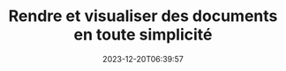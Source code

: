 ---
############################# Static ##########################
layout: "family"
date: 2023-12-20T06:39:57
draft: false

product: "Viewer"
product_tag: "viewer"

############################# Head ############################
head_title: "API de rendu et d'affichage de documents | API sur site et service en ligne"
head_description: "Rendre et visualiser des fichiers Word, PDF, Excel, Powerpoint ou Image facilement et gratuitement"

############################# Header ##########################
title: "Rendre et visualiser des documents en toute simplicité"
description: |
  API de visualisation puissante pour restituer différents fichiers au format PDF, HTML et image.

  Chargez des documents à partir de diverses sources, notamment des fichiers, des flux, des URL, des serveurs FTP, Amazon S3, Azure Blob Storage, etc.

  Générez des pages HTML réactives, protégez les fichiers PDF de sortie et réorganisez leurs pages, faites pivoter les pages, restituez les notes et les commentaires si nécessaire.

############################# Platforms ############################
supported_platforms:
  enable: true  
  head_title: "Choisissez votre plateforme"
  title: "Plateformes prises en charge"
  description: "La bibliothèque GroupDocs.Viewer prend en charge les systèmes d'exploitation et les frameworks suivants"
  details_link_title: "Apprendre encore plus"
  items:
    # supported_platforms loop
    - title: ".NET"
      description: "GroupDocs.Viewer for .NET"
      color: "blue"
      tag: "net"
      link: "/viewer/net/"
      features_link: "https://docs.groupdocs.com/viewer/net/system-requirements/"
      features:
        # features loop
        - content: ".NET Framework 4.6.2+  <br>  .NET Core 3.1  <br>  .NET 6+"
          rows: "3"
        # features loop
        - content: "Windows, Linux"
          rows: "1"
        # features loop
        - content: "Plus de 180 formats de fichiers"
          rows: "1"
        # features loop
        - content: "Package d’interface utilisateur pour ASP.NET Core"
          rows: "1"
        # features loop
        - content: "ASP.NET WebForms Demo  <br>  ASP.NET MVC Demo  <br>  ASP.NET Core Demo"
          rows: "3"
    
    # supported_platforms loop
    - title: "Java"
      description: "GroupDocs.Viewer for Java"
      color: "red"
      tag: "java"
      link: "/viewer/java/"
      features_link: "https://docs.groupdocs.com/viewer/java/system-requirements/"
      features:
        # features loop
        - content: "J2SE 8.0 (1.8)+"
          rows: "3"
        # features loop
        - content:  "Windows, Linux, macOS"
          rows: "1"       
        # features loop
        - content: "Plus de 180 formats de fichiers"
          rows: "1"
        # features loop
        - content:  "Package d'interface utilisateur pour Spring et Dropwizard"
          rows: "1"
        # features loop
        - content:  "Spring Demo  <br>  Dropwizard demo"
          rows: "3"

    # supported_platforms loop
    - title: "Node.js"
      description: "GroupDocs.Viewer for Node.js"
      color: "green"
      tag: "nodejs-java"
      link: "/viewer/nodejs-java/"
      features_link: "https://docs.groupdocs.com/viewer/nodejs-java/system-requirements/"
      features:
        # features loop
        - content: "Node.js 16+  <br>  and J2SE 8.0 (1.8)+"
          rows: "3"
        # features loop
        - content:  "Windows, Linux, macOS"
          rows: "1"
        # features loop
        - content:  "Plus de 180 formats de fichiers"
          rows: "1"
        # features loop
        - content:  "Package d'interface utilisateur - à venir"
          rows: "1" 
        # features loop
        - content:  "Démo - à venir"
          rows: "3" 

    # supported_platforms loop
    - title: "Python"
      description: "GroupDocs.Viewer for Python"
      color: "yellow"
      tag: "python-net"
      link: "/viewer/python-net/"
      features_link: "https://docs.groupdocs.com/viewer/python-net/system-requirements/"
      features:
        # features loop
        - content: "Python 3.9+  <br>  and .Net 6+"
          rows: "3"
        # features loop
        - content:  "Windows, Linux, macOS"
          rows: "1"
        # features loop
        - content:  "Plus de 180 formats de fichiers"
          rows: "1"
        # features loop
        - content:  "Package d'interface utilisateur - à venir"
          rows: "1" 
        # features loop
        - content:  "Démo - à venir"
          rows: "3" 

############################# Features ############################

features:
  enable: true
  title: "Ensemble de fonctionnalités de GroupDocs.Viewer"
  description: "API pour restituer des fichiers de différents types tels que HTML, PDF, PNG et JPEG dans des applications afin de les visualiser sans logiciel tiers."

  items:
    # feature loop
    - icon: "view"
      title: "Afficher des documents et des images"
      content: "Affichez des documents en les restituant sous forme de fichiers HTML, PDF, PNG et JPEG."

    # feature loop
    - icon: "password"
      title: "Ouvrir des documents sécurisés"
      content: "Spécifiez un mot de passe pour ouvrir les documents cryptés."

    # feature loop
    - icon: "load"
      title: "Chargez des fichiers de n'importe où"
      content: "Chargez des documents à partir de divers fichiers, URL, serveurs FTP, Amazon S3, etc."
    
    # feature loop
    - icon: "pages"
      title: "Afficher toutes les pages ou des pages spécifiques"
      content: "Spécifiez une plage de numéros de page à afficher."


############################# Code samples ############################
code_samples:
  enable: true
  title: "Exemples de code GroupDocs.Viewer"
  description: "Quelques cas d'utilisation d'opérations GroupDocs.Viewer typiques en C#, Java, TypeScript"
  items:
    # code sample loop
    - title: "Comment rendre des fichiers DOCX au format PDF"
      content: |
       Rendu des documents DOCX au format PDF sans Microsoft Word ou autre logiciel installé. Chargez et affichez facilement des fichiers DOCX dans votre application .NET, qu'il s'agisse d'une application Web ou de bureau. Voici un exemple de comment rendre un fichier DOCX au format PDF :
      samples:
        - language: "C#"
          color: "blue"
          content: |
            ```csharp {style=abap}   
            // Charger le fichier DOCX à rendre
            using (Viewer viewer = new Viewer("sample.docx"))
            {
              // Rendre DOCX dans un fichier PDF
              PdfViewOptions viewOptions = new PdfViewOptions();
              viewer.View(viewOptions);
            }
            ```
        - language: "Java"
          color: "red"
          content: |
            ```java {style=abap}   
            import com.groupdocs.viewer.Viewer;
            import com.groupdocs.viewer.options.PdfViewOptions;
            // ...
            // Charger le fichier DOCX à rendre
            try (Viewer viewer = new Viewer("sample.docx")) {
                // Rendre DOCX dans un fichier PDF
                PdfViewOptions viewOptions = new PdfViewOptions();
                viewer.view(viewOptions);
            }
            ```
        - language: "TypeScript"
          color: "green"
          content: |
            ```javascript {style=abap}  
            // Charger le fichier DOCX à rendre
            const viewer = new groupdocs.viewer.Viewer("sample.docx")
            
            // Rendre DOCX dans un fichier PDF
            const viewOptions = groupdocs.viewer.PdfViewOptions(output.pdf)
            viewer.view(viewOptions)
            ```

        - language: "Python"
          color: "yellow"
          content: |
            ```python {style=abap} 
            import groupdocs.viewer as gv
            import groupdocs.viewer.options as gvo   
            // Charger le fichier DOCX à rendre
            with gv.Viewer("sample.docx") as viewer:
            
                // Rendre DOCX dans un fichier PDF
                viewOptions = gvo.PdfViewOptions("output.pdf")
                viewer.view(viewOptions)
            ```

############################# Formats ############################
formats:
  enable: true
  title:  "Plus de 180 formats de fichiers pris en charge"
  description: "GroupDocs.Viewer prend en charge les opérations avec les [formats de fichiers](https://docs.groupdocs.com/viewer/net/supported-document-formats/) les plus populaires"


############################# Metrics ############################

metrics:
  enable: true
  title: "Mesures approfondies et informations statistiques"
  description: "Plongez dans une présentation détaillée de nos chiffres clés, fournissant des mesures complètes et des informations statistiques sur nos réalisations, notre impact et notre croissance."

  items:
    # metrics loop
    - number: "180+"
      title: "Formats pris en charge"
      content: "Visualisez facilement plus de 180 formats de fichiers, notamment des documents, des images et des dessins CAO, sans tracas. Brisez les barrières de compatibilité et accédez sans effort à divers fichiers grâce à notre solution de visualisation complète."
    # metrics loop
    - number: "1.0M"
      title: "Téléchargements NuGet"
      content: "Notre solution de package NuGet est devenue une ressource fiable et largement adoptée par la communauté des développeurs, offrant une intégration transparente et des fonctionnalités précieuses pour d'innombrables projets."

    # metrics loop
    - number: "10+"
      title: "Bibliothèques"
      content: "Notre produit comprend plus de 10 bibliothèques offrant des fonctionnalités avancées pour optimiser les performances. Ces bibliothèques sont conçues pour répondre à différents besoins de développement avec des capacités inégalées."
    
    # metrics loop
    - number: "100+"
      title: "Clients satisfaits"
      content: "Au service des marques les plus emblématiques du monde entier. Découvrez pourquoi des centaines de personnes aiment GroupDocs.Viewer ! Découvrez une navigation transparente, une collaboration pratique et une facilité d'utilisation inégalée. Adhérer maintenant!"


############################# Customers ############################
# logo size X1 => 170:70  X2 => 340 : 140

customers:
  enable: true
  title: "Nos clients satisfaits"
  description: "Les bibliothèques GroupDocs sont utilisées par des marques de renommée mondiale et distinguées à travers le monde."

  items:
    # customers loop
    - title: "BenQ Corporation"
      logo: "benq"
    # customers loop
    - title: "Nasdaq Stock Market"
      logo: "nasdaq"
    # customers loop
    - title: "AT&T Inc."
      logo: "att"
    # customers loop
    - title: "AstraZeneca"
      logo: "astrazeneca"
    # customers loop
    - title: "Central Bank of Argentina"
      logo: "argentinacentralbank"
    # customers loop
    - title: "Roche Holding AG"
      logo: "roche"
    # customers loop
    - title: "Capita"
      logo: "capita"
    # customers loop
    - title: "Axa S.A."
      logo: "axa"
    # customers loop
    - title: "Instructure Inc."
      logo: "instructure"
     # customers loop
    - title: "Wipro"
      logo: "wipro"



############################# Actions ############################

actions:
  enable: true
  title: "Prêt à commencer?"
  description: "Essayez les fonctionnalités de GroupDocs.Viewer gratuitement ou demandez une licence"

  items:
    #  loop
    - title: ".NET"
      link: "/viewer/net/"
      color: "blue"
        #  loop
    - title: "Java"
      link: "/viewer/java/"
      color: "red"
        #  loop
    - title: "Node.js"
      link: "/viewer/nodejs-java/"
      color: "green"
        #  loop
    - title: "Python"
      link: "/viewer/python-net/"
      color: "yellow"

############################# Faq ############################

faq:
  enable: true
  title: "Questions et préoccupations courantes"
  description: "Trouvez des réponses aux demandes courantes dans notre section FAQ pour répondre rapidement à vos questions et préoccupations."

  items:
    #  loop
    - question: "Puis-je évaluer les produits GroupDocs avant de les acheter ?"
      answer: |
        Oui! Tous les produits GroupDocs disposent d'une version d'évaluation sans risque. Nous encourageons fortement les développeurs à télécharger et à essayer nos API avant d'acheter pour nous assurer qu'elles répondront à 100 % à vos besoins.
    #  loop
    - question: "GroupDocs fait-il des démonstrations de produits ?"
      answer: |
        Non, nous nous concentrons sur nos API et sur la création des produits les plus fonctionnels et les plus stables possibles. Nous proposons des essais entièrement fonctionnels et gratuits sous la forme d'une [licence temporaire](https://purchase.groupdocs.com/temporary-license/) afin que vous puissiez tester le produit par vous-même.
    #  loop
    - question: "Où puis-je télécharger le produit ?"
      answer: |
        Tous les produits peuvent être téléchargés à partir du [site Web](https://releases.groupdocs.com). Nous n'envoyons pas de copies physiques de nos logiciels par courrier.    
    #  loop
    - question: "Les licences de développeur GroupDocs sont-elles par utilisateur ou par utilisateur nommé ?"
      answer: |
        Les licences GroupDocs Developer sont attribuées par utilisateur et non par utilisateur nommé. Nous comprenons que les membres d'une équipe de codage peuvent changer au fil du temps et qu'il n'est pas pratique de devoir mettre à jour les licences à chaque fois que cela se produit.
    #  loop
    - question: "Avons-nous besoin de licences uniquement pour les développeurs actifs ? Par exemple, nous avons une équipe de deux développeurs travaillant sur l’équipe A et une deuxième équipe de deux développeurs travaillant sur l’équipe B… dans cette situation, avons-nous besoin de deux ou quatre licences ?"
      answer: |
        Tous les développeurs qui travaillent sur le projet doivent détenir une licence. Dans cette situation, GroupDocs considère votre équipe comme composée de quatre membres (même s'ils travaillent à des horaires différents).

############################# Cloud ############################

cloud_links:
  enable: true
  title: "API à faible code GroupDocs.Viewer"
  description: "Accélérez la visualisation de documents ou d'images dans tout type d'application grâce à notre API REST basée sur le cloud"

  items:
    #  loop
    - icon: "groupdocs_viewer-for-curl"
      title: "GroupDocs.Viewer Cloud for cURL"
      link: "https://products.groupdocs.cloud/viewer/curl"
      content: "Utilisez l'API de visualisation de documents cURL RESTful pour restituer et présenter efficacement Microsoft Office, PDF et divers autres formats de fichiers standard dans vos applications."

    #  loop
    - icon: "groupdocs_viewer-for-net"
      title: "GroupDocs.Viewer Cloud for .NET"
      link: "https://products.groupdocs.cloud/viewer/net"
      content: "Améliorez les capacités d'affichage de documents dans les applications .NET avec le SDK Cloud pour .NET. Affichez des documents de manière transparente aux formats HTML, PDF ou image."
    #  loop
    - icon: "groupdocs_viewer-for-java"
      title: "GroupDocs.Viewer Cloud for Java"
      link: "https://products.groupdocs.cloud/viewer/java"
      content: "Intégrez des fonctionnalités avancées de rendu de documents dans vos applications Java à l'aide d'un SDK de visionneuse de documents spécialement conçu pour Java."

############################# Apps ############################

app_links:
  enable: true
  title: "Applications GroupDocs.Viewer NoCode"
  description: "Application en ligne vous permettant de visualiser plus de 180 formats de fichiers populaires dans un navigateur"

  items:
    #  loop
    - icon: "groupdocs_viewer-app"
      title: "GroupDocs.Viewer Total"
      link: "https://products.groupdocs.app/viewer/total"
      content: "Explorez une application en ligne gratuite pour afficher plus de 180 formats de fichiers directement depuis votre navigateur Web préféré."

    #  loop
    - icon: "groupdocs_words-app"
      title:  "GroupDocs.Viewer DOCX"
      link: "https://products.groupdocs.app/viewer/docx"
      content: "Outil Web permettant de visualiser facilement des fichiers Microsoft Word sur différents appareils."

    #  loop
    - icon: "groupdocs_pdf-app"
      title:  "GroupDocs.Viewer PDF"
      link: "https://products.groupdocs.app/viewer/pdf"
      content: "Ouvrez et visualisez des fichiers PDF en ligne avec la visionneuse PDF gratuite."
    

---
